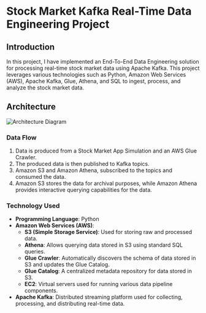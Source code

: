 # Stock Market Kafka Real-Time Data Engineering Project

## Introduction

In this project, I have implemented an End-To-End Data Engineering solution for processing real-time stock market data using Apache Kafka. This project leverages various technologies such as Python, Amazon Web Services (AWS), Apache Kafka, Glue, Athena, and SQL to ingest, process, and analyze the stock market data.

## Architecture

![Architecture Diagram](https://i.ibb.co/KDXqLkb/Architecture.jpg)

### Data Flow

1. Data is produced from a Stock Market App Simulation and an AWS Glue Crawler.
2. The produced data is then published to Kafka topics.
3. Amazon S3 and Amazon Athena, subscribed to the topics and consumed the data.
4. Amazon S3 stores the data for archival purposes, while Amazon Athena provides interactive querying capabilities for the data.

### Technology Used

- **Programming Language**: Python
- **Amazon Web Services (AWS)**:
  - **S3 (Simple Storage Service)**: Used for storing raw and processed data.
  - **Athena**: Allows querying data stored in S3 using standard SQL queries.
  - **Glue Crawler**: Automatically discovers the schema of data stored in S3 and updates the Glue Catalog.
  - **Glue Catalog**: A centralized metadata repository for data stored in S3.
  - **EC2**: Virtual servers used for running various data pipeline components.
- **Apache Kafka**: Distributed streaming platform used for collecting, processing, and distributing real-time data.

